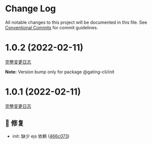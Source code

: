 # Change Log

All notable changes to this project will be documented in this file.
See [Conventional Commits](https://conventionalcommits.org) for commit guidelines.

<a name="1.0.2"></a>

# 1.0.2 (2022-02-11)
[完整变更日志](https://github.com/compare/v1.0.1...v1.0.2)

**Note:** Version bump only for package @gating-cli/init





<a name="1.0.1"></a>

# 1.0.1 (2022-02-11)
[完整变更日志](https://github.com/compare/v1.0.0...v1.0.1)

## 🐞 修复

* init: 缺少 ejs 依赖 ([466c073](https://github.com/GATING/gating-cli/commit/466c073))
